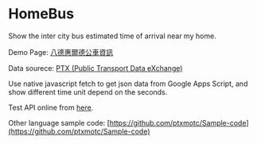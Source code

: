 # HomeBus

Show the inter city bus estimated time of arrival near my home.

Demo Page: [八德惠爾德公車資訊](https://z29591259.github.io/HomeBus/)

Data sourece: [PTX (Public Transport Data eXchange)](http://ptx.transportdata.tw/PTX)

Use native javascript fetch to get json data from Google Apps Script, and show different time unit depend on the seconds.

Test API online from [here](http://ptx.transportdata.tw/MOTC/Swagger/#!/InterCityBusApi/InterCityBusApi_Route_0).

Other language sample code: [https://github.com/ptxmotc/Sample-code](https://github.com/ptxmotc/Sample-code)